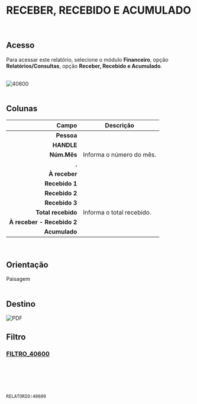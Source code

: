 # RECEBER, RECEBIDO  E ACUMULADO
<br>

## Acesso
Para acessar este relatório, selecione o módulo **Financeiro**, opção **Relatórios/Consultas**, opção **Receber, Recebido  e Acumulado**.
<br>
<br>

![40600](https://raw.githubusercontent.com/netforcews/docs-siscom/master/relatorios/imagens/40600.png)
<br>
<br>

## Colunas
Campo | Descrição
--:|---
**Pessoa** | 
**HANDLE** | 
**Núm.Mês** | Informa o número do mês.
**.** | 
**À receber** | 
**Recebido 1** | 
**Recebido 2** | 
**Recebido 3** | 
**Total recebido** | Informa o total recebido.
**À receber - Recebido 2** | 
**Acumulado** | 
<br>

## Orientação
Paisagem   
<br>

## Destino
 ![PDF](https://raw.githubusercontent.com/netforcews/docs-siscom/master/relatorios/imagens/pdf-48.png)
<br>

## Filtro
### [FILTRO_40600](/geral/filtro-40600.md)
<br>
<br>
<br>
<br>

```RELATORIO:40600```
